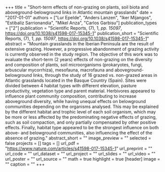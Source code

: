 +++
title = "Short-term effects of non-grazing on plants, soil biota and aboveground-belowground links in Atlantic mountain grasslands"
date = "2017-01-01"
authors = ["Lur Epelde", "Anders Lanzen", "Iker Mijangos", "Estibaliz Sarrionandia", "Mikel Anza", "Carlos Garbisu"]
publication_types = ["2"]
publication = "Scientific Reports, (7), 1, _pp. 15097_, https://doi.org/10.1038/s41598-017-15345-1"
publication_short = "Scientific Reports, (7), 1, _pp. 15097_, https://doi.org/10.1038/s41598-017-15345-1"
abstract = "Mountain grasslands in the Iberian Peninsula are the result of extensive grazing. However, a progressive abandonment of grazing activity is currently observed in the study region. The objective of this work was to evaluate the short-term (2 years) effects of non-grazing on the diversity and composition of plants, soil microorganisms (prokaryotes, fungi, arbuscular mycorrhiza), mesofauna, macrofauna and aboveground-belowground links, through the study of 16 grazed vs. non-grazed areas in Atlantic grasslands located in the Basque Country (Spain). Sites were divided between 4 habitat types with different elevation, pasture productivity, vegetation type and parent material. Herbivores appeared to influence plant community composition, contributing to increase aboveground diversity, while having unequal effects on belowground communities depending on the organisms analysed. This may be explained by the different habitat and trophic level of each soil organism, which may be more or less affected by the predominating negative effects of grazing, such as soil compaction, and only partially compensated by other positive effects. Finally, habitat type appeared to be the strongest influence on both above- and belowground communities, also influencing the effect of the absence of grazing."
abstract_short = ""
image_preview = ""
selected = false
projects = []
tags = []
url_pdf = "https://www.nature.com/articles/s41598-017-15345-1"
url_preprint = ""
url_code = ""
url_dataset = ""
url_project = ""
url_slides = ""
url_video = ""
url_poster = ""
url_source = ""
math = true
highlight = true
[header]
image = ""
caption = ""
+++
